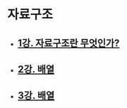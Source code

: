 # 자료구조

- ## [1강. 자료구조란 무엇인가?](./chapter1.md)

- ## [2강. 배열](./chapter2.md)

- ## [3강. 배열](./chapter3.md)

  